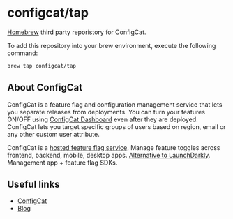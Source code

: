 # configcat/tap
[Homebrew](https://brew.sh/) third party reporistory for ConfigCat. 

To add this repository into your brew environment, execute the following command:
```bash
brew tap configcat/tap
```

## About ConfigCat
ConfigCat is a feature flag and configuration management service that lets you separate releases from deployments. You can turn your features ON/OFF using <a href="https://app.configcat.com" target="_blank">ConfigCat Dashboard</a> even after they are deployed. ConfigCat lets you target specific groups of users based on region, email or any other custom user attribute.

ConfigCat is a <a href="https://configcat.com" target="_blank">hosted feature flag service</a>. Manage feature toggles across frontend, backend, mobile, desktop apps. <a href="https://configcat.com" target="_blank">Alternative to LaunchDarkly</a>. Management app + feature flag SDKs.

## Useful links
- [ConfigCat](https://configcat.com)
- [Blog](https://configcat.com/blog)
